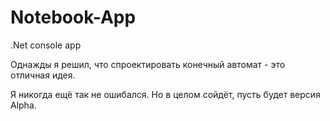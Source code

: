 # Notebook-App
.Net console app 

Однажды я решил, что спроектировать конечный автомат - это отличная идея.

Я никогда ещё так не ошибался. Но в целом сойдёт, пусть будет версия Alpha.


